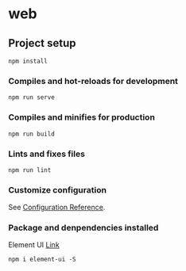 # web

## Project setup
```
npm install
```

### Compiles and hot-reloads for development
```
npm run serve
```

### Compiles and minifies for production
```
npm run build
```

### Lints and fixes files
```
npm run lint
```

### Customize configuration
See [Configuration Reference](https://cli.vuejs.org/config/).

### Package and denpendencies installed
Element UI [Link](https://element.eleme.io/#/en-US/guide/design)
```
npm i element-ui -S
```
